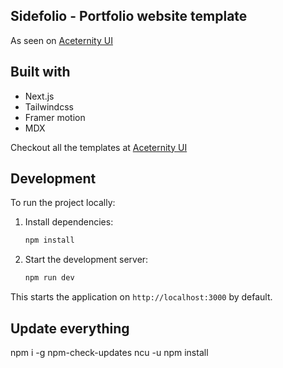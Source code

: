 ## Sidefolio - Portfolio website template

As seen on [Aceternity UI](https://ui.aceternity.com/templtes/sidefolio)

## Built with
- Next.js
- Tailwindcss
- Framer motion
- MDX

Checkout all the templates at [Aceternity UI](https://ui.aceternity.com/templates)

## Development

To run the project locally:

1. Install dependencies:

   ```bash
   npm install
   ```

2. Start the development server:

   ```bash
   npm run dev
   ```

This starts the application on `http://localhost:3000` by default.

## Update everything

npm i -g npm-check-updates
ncu -u
npm install